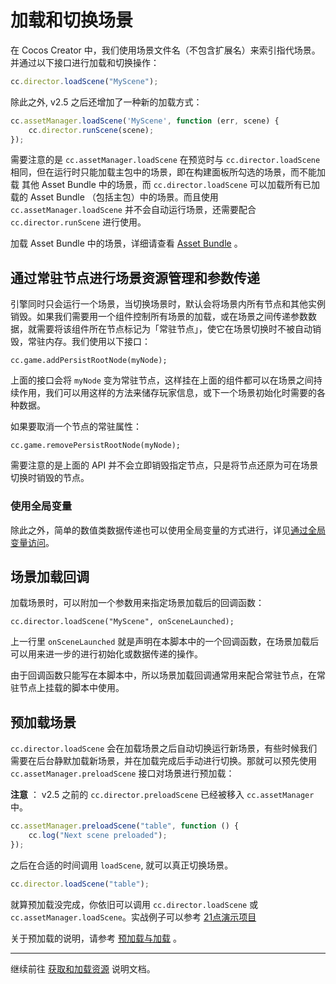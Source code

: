 # 加载和切换场景

在 Cocos Creator 中，我们使用场景文件名（不包含扩展名）来索引指代场景。并通过以下接口进行加载和切换操作：

```js
cc.director.loadScene("MyScene");
```

除此之外, v2.5 之后还增加了一种新的加载方式：

```js
cc.assetManager.loadScene('MyScene', function (err, scene) {
    cc.director.runScene(scene);
});
```

需要注意的是 `cc.assetManager.loadScene` 在预览时与 `cc.director.loadScene` 相同，但在运行时只能加载主包中的场景，即在构建面板所勾选的场景，而不能加载 其他 Asset Bundle 中的场景，而 `cc.director.loadScene` 可以加载所有已加载的 Asset Bundle （包括主包）中的场景。而且使用 `cc.assetManager.loadScene` 并不会自动运行场景，还需要配合 `cc.director.runScene` 进行使用。

加载 Asset Bundle 中的场景，详细请查看 [Asset Bundle](asset-bundle.md) 。

## 通过常驻节点进行场景资源管理和参数传递

引擎同时只会运行一个场景，当切换场景时，默认会将场景内所有节点和其他实例销毁。如果我们需要用一个组件控制所有场景的加载，或在场景之间传递参数数据，就需要将该组件所在节点标记为「常驻节点」，使它在场景切换时不被自动销毁，常驻内存。我们使用以下接口：

`cc.game.addPersistRootNode(myNode);`

上面的接口会将 `myNode` 变为常驻节点，这样挂在上面的组件都可以在场景之间持续作用，我们可以用这样的方法来储存玩家信息，或下一个场景初始化时需要的各种数据。

如果要取消一个节点的常驻属性：

`cc.game.removePersistRootNode(myNode);`

需要注意的是上面的 API 并不会立即销毁指定节点，只是将节点还原为可在场景切换时销毁的节点。


### 使用全局变量

除此之外，简单的数值类数据传递也可以使用全局变量的方式进行，详见[通过全局变量访问](access-node-component.md#global_variable)。


## 场景加载回调

加载场景时，可以附加一个参数用来指定场景加载后的回调函数：

`cc.director.loadScene("MyScene", onSceneLaunched);`

上一行里 `onSceneLaunched` 就是声明在本脚本中的一个回调函数，在场景加载后可以用来进一步的进行初始化或数据传递的操作。

由于回调函数只能写在本脚本中，所以场景加载回调通常用来配合常驻节点，在常驻节点上挂载的脚本中使用。


## 预加载场景

`cc.director.loadScene` 会在加载场景之后自动切换运行新场景，有些时候我们需要在后台静默加载新场景，并在加载完成后手动进行切换。那就可以预先使用 `cc.assetManager.preloadScene` 接口对场景进行预加载：

**注意** ： v2.5 之前的 `cc.director.preloadScene` 已经被移入 `cc.assetManager` 中。

```js
cc.assetManager.preloadScene("table", function () {
    cc.log("Next scene preloaded");
});
```

之后在合适的时间调用 `loadScene`, 就可以真正切换场景。

```js
cc.director.loadScene("table");
```

就算预加载没完成，你依旧可以调用 `cc.director.loadScene` 或 `cc.assetManager.loadScene`。实战例子可以参考 [21点演示项目](https://github.com/cocos-creator/tutorial-blackjack/blob/master/assets/scripts/Menu.js#L12-L14)

关于预加载的说明，请参考 [预加载与加载](../asset-manager/preload-load.md) 。

---

继续前往 [获取和加载资源](load-assets.md) 说明文档。